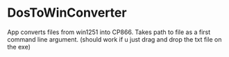 # DosToWinConverter
App converts files from win1251 into CP866. Takes path to file as a first command line argument. (should work if u just drag and drop the txt file on the exe)
